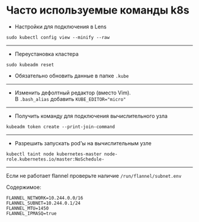 # Часто используемые команды k8s

- Настройки для подключения в Lens
```shell
sudo kubectl config view --minify --raw
```

---

- Переустановка кластера
```shell
sudo kubeadm reset
```

* Обязательно обновить данные в папке `.kube`

---

- Изменить дефолтный редактор (вместо Vim). \
В `.bash_alias` добавить `KUBE_EDITOR="micro"`

---

- Получить команду для подключения вычислительного узла
```shell
kubeadm token create --print-join-command
```

---

- Разрешить запускать pod'ы на вычислительным узле
```shell
kubectl taint node kubernetes-master node-role.kubernetes.io/master:NoSchedule-
```

---

Если не работает flannel проверьте наличие `/run/flannel/subnet.env`

Содержимое:
```
FLANNEL_NETWORK=10.244.0.0/16
FLANNEL_SUBNET=10.244.0.1/24
FLANNEL_MTU=1450
FLANNEL_IPMASQ=true
```
